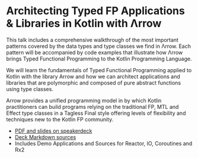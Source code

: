 # Architecting Typed FP Applications & Libraries in Kotlin with Λrrow

This talk includes a comprehensive walkthrough of the most important patterns covered by the data types and type classes we find in Λrrow. Each pattern will be accompanied by code examples that illustrate how Λrrow brings Typed Functional Programming to the Kotlin Programming Language.

We will learn the fundamentals of Typed Functional Programming applied to Kotlin with the library Arrow and how we can architect applications and libraries that are polymorphic and composed of pure abstract functions using type classes.

Arrow provides a unified programming model in by which Kotlin practitioners can build programs relying on the traditional FP, MTL and Effect type classes in a Tagless Final style offering levels of flexibility and techniques new to the Kotlin FP community.

- [PDF and slides on speakerdeck](https://speakerdeck.com/raulraja/architecting-typed-fp-applications-and-libraries-in-kotlin-with-lrrow)
- [Deck Markdown sources](src/main/ank/README.md)
- Includes Demo Applications and Sources for Reactor, IO, Coroutines and Rx2

